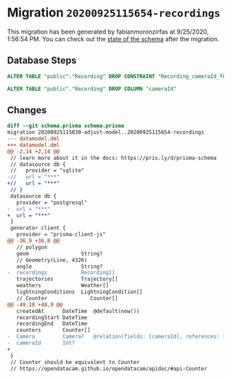 # Migration `20200925115654-recordings`

This migration has been generated by fabianmoronzirfas at 9/25/2020, 1:56:54 PM.
You can check out the [state of the schema](./schema.prisma) after the migration.

## Database Steps

```sql
ALTER TABLE "public"."Recording" DROP CONSTRAINT "Recording_cameraId_fkey"

ALTER TABLE "public"."Recording" DROP COLUMN "cameraId"
```

## Changes

```diff
diff --git schema.prisma schema.prisma
migration 20200925115030-adjust-model..20200925115654-recordings
--- datamodel.dml
+++ datamodel.dml
@@ -2,14 +2,14 @@
 // learn more about it in the docs: https://pris.ly/d/prisma-schema
 // datasource db {
 //   provider = "sqlite"
-//   url = "***"
+//   url = "***"
 // }
 datasource db {
   provider = "postgresql"
-  url = "***"
+  url = "***"
 }
 generator client {
   provider = "prisma-client-js"
@@ -36,9 +36,8 @@
   // polygon
   geom                 String?
   // Geometry(Line, 4326)
   angle                String?
-  recordings           Recording[]
   trajectories         Trajectory[]
   weathers             Weather[]
   lightningConditions  LightningCondition[]
   // Counter              Counter[]
@@ -49,10 +48,9 @@
   createdAt      DateTime  @default(now())
   recordingStart DateTime
   recordingEnd   DateTime
   counters       Counter[]
-  Camera         Camera?   @relation(fields: [cameraId], references: [id])
-  cameraId       Int?
+
 }
 // Counter should be equivalent to Counter
 // https://opendatacam.github.io/opendatacam/apidoc/#api-Counter
```

